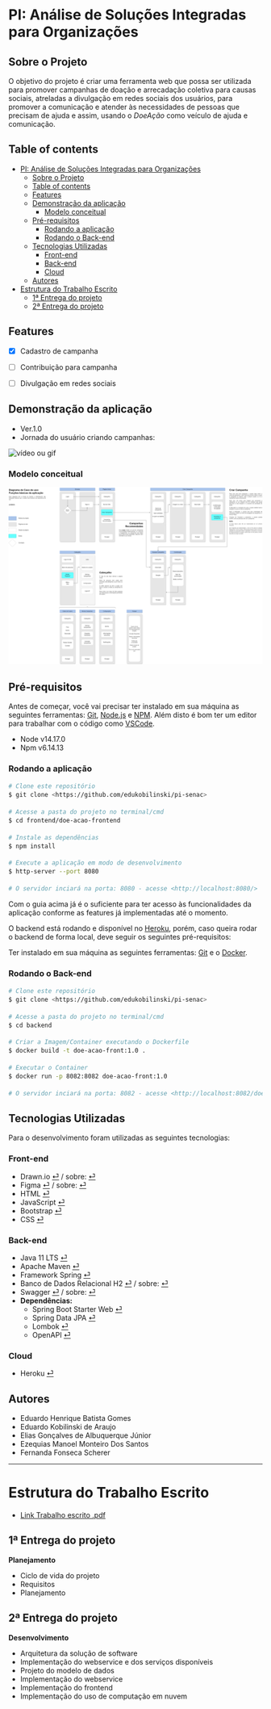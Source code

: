 <!-- Título -->
# PI: Análise de Soluções Integradas para Organizações


<!-- Descrição -->
## Sobre o Projeto

O objetivo do projeto é criar uma ferramenta web que possa ser utilizada para 
promover campanhas de doação e arrecadação coletiva para causas sociais, 
atreladas a divulgação em redes sociais dos usuários, para promover a 
comunicação e atender às necessidades de pessoas que precisam de ajuda e assim, 
usando o _DoeAção_ como veículo de ajuda e comunicação.


<!-- TOC -->
## Table of contents

- [PI: Análise de Soluções Integradas para Organizações](#pi-analise-de-solucoes-integradas-para-organizacoes)
  - [Sobre o Projeto](#sobre-o-projeto)
  - [Table of contents](#table-of-contents)
  - [Features](#features)
  - [Demonstração da aplicação](#demonstração-da-aplicação)
    - [Modelo conceitual](#modelo-conceitual)
  - [Pré-requisitos](#pré-requisitos)
    - [Rodando a aplicação](#rodando-a-aplicação)
    - [Rodando o Back-end](#rodando-o-back-end)
  - [Tecnologias Utilizadas](#tecnologias-utilizadas)
    - [Front-end](#front-end)
    - [Back-end](#back-end)
    - [Cloud](#cloud)
  - [Autores](#autores)
- [Estrutura do Trabalho Escrito](#estrutura-do-trabalho-escrito)
  - [1ª Entrega do projeto](#1ª-entrega-do-projeto)
  - [2ª Entrega do projeto](#2ª-entrega-do-projeto)


<!-- Features -->
## Features

- [x] Cadastro de campanha
- [ ] Contribuição para campanha
- [ ] Divulgação em redes sociais



<!-- Demonstração da aplicação -->
## Demonstração da aplicação

- Ver.1.0
- Jornada do usuário criando campanhas:

![vídeo ou gif](https://github.com/edukobilinski/pi-senac-5p-grupo-09/blob/master/assets/doe-acao-gif01.gif)

### Modelo conceitual

![Diagrama de caso de uso](https://github.com/edukobilinski/pi-senac-5p-grupo-09/blob/master/assets/diagrama-de-caso-de-uso.png)



<!-- Pré-requisitos e como rodar a aplicação/testes -->
## Pré-requisitos

Antes de começar, você vai precisar ter instalado em sua máquina as seguintes 
ferramentas: [Git](https://git-scm.com), [Node.js](https://nodejs.org/en/) e 
[NPM](https://www.npmjs.com/). Além disto é bom ter um editor para trabalhar com 
o código como [VSCode](https://code.visualstudio.com/).

- Node v14.17.0
- Npm v6.14.13

### Rodando a aplicação

```bash
# Clone este repositório
$ git clone <https://github.com/edukobilinski/pi-senac>

# Acesse a pasta do projeto no terminal/cmd
$ cd frontend/doe-acao-frontend

# Instale as dependências
$ npm install

# Execute a aplicação em modo de desenvolvimento
$ http-server --port 8080

# O servidor inciará na porta: 8080 - acesse <http://localhost:8080/>
```


Com o guia acima já é o suficiente para ter acesso às funcionalidades da aplicação 
conforme as features já implementadas até o momento.

O backend está rodando e disponível no [Heroku](https://www.heroku.com/about), porém, 
caso queira rodar o backend de forma local, deve seguir os seguintes pré-requisitos:

Ter instalado em sua máquina as seguintes ferramentas: [Git](https://git-scm.com) 
e o [Docker](https://www.docker.com/).

### Rodando o Back-end

```bash
# Clone este repositório
$ git clone <https://github.com/edukobilinski/pi-senac>

# Acesse a pasta do projeto no terminal/cmd
$ cd backend

# Criar a Imagem/Container executando o Dockerfile
$ docker build -t doe-acao-front:1.0 .

# Executar o Container
$ docker run -p 8082:8082 doe-acao-front:1.0

# O servidor inciará na porta: 8082 - acesse <http://localhost:8082/doeacao>
```


<!-- Tecnologias utilizadas -->
## Tecnologias Utilizadas

Para o desenvolvimento foram utilizadas as seguintes tecnologias:

### Front-end

- Drawn.io [⏎](assets/diagrama-de-caso-de-uso.drawio) / sobre: [⏎](https://www.diagrams.net/)
- Figma [⏎](https://www.figma.com/file/1ysmi0XerRzNBmmEq2RdiK/DoeA%C3%A7%C3%A3o?node-id=0%3A1) / sobre: [⏎](https://www.figma.com/about/)
- HTML [⏎](https://html.spec.whatwg.org/multipage/)
- JavaScript [⏎](https://www.javascript.com/)
- Bootstrap [⏎](https://getbootstrap.com/)
- CSS [⏎](https://www.w3.org/Style/CSS/)

### Back-end

- Java 11 LTS [⏎](https://jdk.java.net/11/)
- Apache Maven [⏎](https://maven.apache.org/)
- Framework Spring [⏎](https://spring.io/)
- Banco de Dados Relacional H2 [⏎](https://app-doeacao.herokuapp.com/doeacao/h2-console/login.jsp?jsessionid=d8fbd8e7c7daa7ef12686b2b7a24c323) / sobre: [⏎](https://www.h2database.com/html/main.html)
- Swagger [⏎](https://app-doeacao.herokuapp.com/doeacao/swagger-ui/index.html) / sobre: [⏎](https://swagger.io/about/)
- **Dependências:**
  - Spring Boot Starter Web [⏎](https://docs.spring.io/spring-boot/docs/current/reference/htmlsingle/#web)
  - Spring Data JPA [⏎](https://spring.io/projects/spring-data-jpa)
  - Lombok [⏎](https://projectlombok.org/)
  - OpenAPI [⏎](https://www.openapis.org/)

### Cloud

- Heroku [⏎](https://www.heroku.com/about)



<!-- Autor -->
## Autores

- Eduardo Henrique Batista Gomes
- Eduardo Kobilinski de Araujo
- Elias Gonçalves de Albuquerque Júnior
- Ezequias Manoel Monteiro Dos Santos
- Fernanda Fonseca Scherer




---





# Estrutura do Trabalho Escrito

- [Link Trabalho escrito .pdf](https://github.com/edukobilinski/pi-senac-5p-grupo-09/blob/master/Grupo%2009%20-%20PI%20parte%202.pdf)



## 1ª Entrega do projeto

**Planejamento**

- Ciclo de vida do projeto
- Requisitos
- Planejamento


## 2ª Entrega do projeto

**Desenvolvimento**

- Arquitetura da solução de software
- Implementação do webservice e dos serviços disponíveis
- Projeto do modelo de dados
- Implementação do webservice
- Implementação do frontend
- Implementação do uso de computação em nuvem
